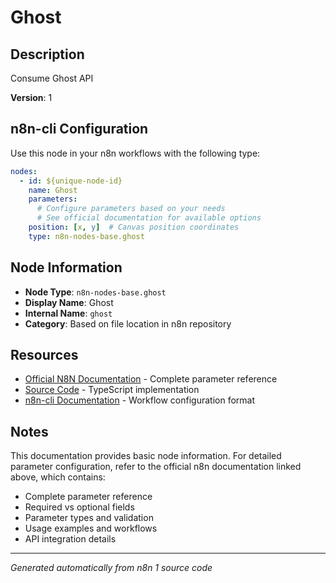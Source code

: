 # Ghost

## Description

Consume Ghost API

**Version**: 1

## n8n-cli Configuration

Use this node in your n8n workflows with the following type:

```yaml
nodes:
  - id: ${unique-node-id}
    name: Ghost
    parameters:
      # Configure parameters based on your needs
      # See official documentation for available options
    position: [x, y]  # Canvas position coordinates
    type: n8n-nodes-base.ghost
```

## Node Information

- **Node Type**: `n8n-nodes-base.ghost`
- **Display Name**: Ghost
- **Internal Name**: `ghost`
- **Category**: Based on file location in n8n repository

## Resources

- [Official N8N Documentation](https://docs.n8n.io/integrations/builtin/app-nodes/n8n-nodes-base.ghost/) - Complete parameter reference
- [Source Code](https://github.com/n8n-io/n8n/blob/master/packages/nodes-base/nodes/Ghost/Ghost.node.ts) - TypeScript implementation
- [n8n-cli Documentation](https://github.com/edenreich/n8n-cli) - Workflow configuration format

## Notes

This documentation provides basic node information. For detailed parameter configuration, 
refer to the official n8n documentation linked above, which contains:

- Complete parameter reference
- Required vs optional fields
- Parameter types and validation
- Usage examples and workflows
- API integration details

---
*Generated automatically from n8n 1 source code*
